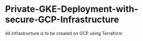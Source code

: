 # Private-GKE-Deployment-with-secure-GCP-Infrastructure
All infrastructure is to be created on GCP using Terraform
